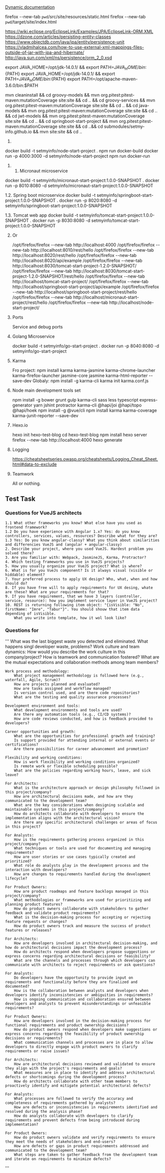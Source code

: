 [Dynamic documentation](static.html)

firefox --new-tab `pwd`/src/site/resources/static.html
firefox --new-tab `pwd`/target/site/index.html

https://wiki.eclipse.org/EclipseLink/Examples/JPA/EclipseLink-ORM.XML
https://dzone.com/articles/persisting-entity-classes
https://www.objectdb.com/java/jpa/entity/persistence-unit
https://vladmihalcea.com/how-to-use-external-xml-mappings-files-outside-of-jar-with-jpa-and-hibernate/
http://java.sun.com/xml/ns/persistence/orm_2_0.xsd

export JAVA_HOME=/opt/jdk-14.0.1/ && export PATH=${JAVA_HOME}/bin:${PATH}
export JAVA_HOME=/opt/jdk-14.0.1/ && export PATH=${JAVA_HOME}/bin:${PATH}
export PATH=/opt/apache-maven-3.6.0/bin:$PATH

mvn cleaninstall &&
cd groovy-models && mvn org.pitest:pitest-maven:mutationCoverage site:site && cd .. &&
cd groovy-services && mvn org.pitest:pitest-maven:mutationCoverage site:site && cd .. &&
cd java-models && mvn org.pitest:pitest-maven:mutationCoverage site:site && cd .. &&
cd jwt-models && mvn org.pitest:pitest-maven:mutationCoverage site:site && cd .. &&
cd springboot-start-project && mvn org.pitest:pitest-maven:mutationCoverage site:site && cd ..&&
cd submodules/setmy-info.github.io && mvn site:site && cd ..

1.

docker build -t setmyinfo/node-start-project .
npm run docker-build
docker run -p 4000:3000 -d setmyinfo/node-start-project
npm run docker-run

1.
    1. Micronaut microservice

docker build -t setmyinfo/micronaut-start-project:1.0.0-SNAPSHOT .
docker run -p 8010:8080 -d setmyinfo/micronaut-start-project:1.0.0-SNAPSHOT

1.2. Spring boot microservice
docker build -t setmyinfo/springboot-start-project:1.0.0-SNAPSHOT .
docker run -p 8020:8080 -d setmyinfo/springboot-start-project:1.0.0-SNAPSHOT

1.3. Tomcat web app
docker build -t setmyinfo/tomcat-start-project:1.0.0-SNAPSHOT .
docker run -p 8030:8080 -d setmyinfo/tomcat-start-project:1.0.0-SNAPSHOT

2. Or

   /opt/firefox/firefox --new-tab http://localhost:4000
   /opt/firefox/firefox --new-tab http://localhost:8010/rest/hello
   /opt/firefox/firefox --new-tab http://localhost:8020/rest/hello
   /opt/firefox/firefox --new-tab http://localhost:8020/api/example
   /opt/firefox/firefox --new-tab http://localhost:8030/tomcat-start-project-1.2.0-SNAPSHOT/
   /opt/firefox/firefox --new-tab http://localhost:8030/tomcat-start-project-1.2.0-SNAPSHOT/rest/hello
   /opt/firefox/firefox --new-tab http://localhost/tomcat-start-project/
   /opt/firefox/firefox --new-tab http://localhost/springboot-start-project/api/example
   /opt/firefox/firefox --new-tab http://localhost/springboot-start-project/rest/hello
   /opt/firefox/firefox --new-tab http://localhost/micronaut-start-project/rest/hello
   /opt/firefox/firefox --new-tab http://localhost/node-start-project/

3. Ports

   Service and debug ports

4. Golang Microservice

   docker build -t setmyinfo/go-start-project .
   docker run -p 8040:8080 -d setmyinfo/go-start-project

5. Karma

   Fro project:
   npm install karma karma-jasmine karma-chrome-launcher karma-firefox-launcher jasmine-core jasmine karma-html-reporter
   --save-dev
   Globaly:
   npm install -g karma-cli
   karma init karma.conf.js

6. Node main development tools set

   npm install -g bower grunt gulp karma-cli sass less typescript express-generator yarn jshint protractor karma-cli
   @hapi/joi @hapi/topo @hapi/hoek
   npm install -g @vue/cli
   npm install karma karma-coverage karma-junit-reporter --save-dev

7. Hexo.io

   hexo init hexo-test-blog
   cd hexo-test-blog
   npm install
   hexo server
   firefox --new-tab http://localhost:4000
   hexo generate

9. Logging

   https://cheatsheetseries.owasp.org/cheatsheets/Logging_Cheat_Sheet.html#data-to-exclude

10. Teamwork

    All or nothing.

## Test Task

### Questions for VueJS architects

    1.1 What other frameworks you know? What else have you used as frontend framework?
    1.2 Do you have experience with Angular 1.x? Yes: do you know controllers, services, values, resources? Describe what for they are?
    1.3 Yes: Do you know angular-classy? What you think about similarities and differencies VueJS and (angular + angular-classy)
    2. Describe your project, where you used VueJS. Hardest problem you solved there?
    3. Are you familiar with: Webpack, JasmineJS, Karma, Protractor?
    4. Which testing frameworks you use in VueJS projects?
    5. How you usually organize your VueJS project? What is where?
    6. What is for you VueJs component? Is it always visual (visible or hiddable) element?
    7. Your preferred process to apply UX design? Who, what, when and how should do?
    8. If you have free will to apply requirements for UX desing, whate are these? What are your requirements for that?
    9. If you have requirement, that we have 3 layers (controller, service, resource): how you implement service layer in VueJS project?
    10. REST is returning following item object: "{isVisible: "No", firstName: "Imre", "Tabur"}". You should shouw that item data depending of isVisible.
        What you write into template, how it wol look like?

### Questions for

'''
    What was the last biggest waste you detected and eliminated.
    What happens singl developer waste, problems?
    Work culture and team dynamics:
        How would you describe the work culture in this company/project?
        How is teamwork and communication fostered?
        What are the mutual expectations and collaboration methods among team members?

    Work process and methodology:
        What project management methodology is followed here (e.g., waterfall, Agile, Scrum)?
        How are projects planned and evaluated?
        How are tasks assigned and workflow managed?
        Is version control used, and are there code repositories?
        What are the testing and quality assurance processes?

    Development environment and tools:
        What development environments and tools are used?
        Are there any automation tools (e.g., CI/CD systems)?
        How are code reviews conducted, and how is feedback provided to developers?

    Career opportunities and growth:
        What are the opportunities for professional growth and training?
        Is support provided for attending internal or external events or certifications?
        Are there possibilities for career advancement and promotion?

    Flexibility and working conditions:
        How is work flexibility and working conditions organized?
        Is remote work or flexible scheduling possible?
        What are the policies regarding working hours, leave, and sick leave?

    For Architects:
        What is the architecture approach or design philosophy followed in this project/company?
        How are architectural decisions made, and how are they communicated to the development team?
        What are the key considerations when designing scalable and maintainable systems in this project/company?
        How do architects collaborate with developers to ensure the implementation aligns with the architectural vision?
        Are there any specific architectural challenges or areas of focus in this project?

    For Analysts:
        How is the requirements gathering process organized in this project/company?
        What techniques or tools are used for documenting and managing requirements?
        How are user stories or use cases typically created and prioritized?
        What role do analysts play in the development process and the interaction with developers?
        How are changes to requirements handled during the development lifecycle?

    For Product Owners:
        How are product roadmaps and feature backlogs managed in this project/company?
        What methodologies or frameworks are used for prioritizing and planning product features?
        How do product owners collaborate with stakeholders to gather feedback and validate product requirements?
        What is the decision-making process for accepting or rejecting feature requests or changes?
        How do product owners track and measure the success of product features or releases?

    For Architects:
        How are developers involved in architectural decision-making, and how do architectural decisions impact the development process?
        How do architects respond when developers propose suggestions or express concerns regarding architectural decisions or feasibility?
        What are the channels and processes through which developers can communicate with architects to reject requirements or ask questions?

    For Analysts:
        Do developers have the opportunity to provide input on requirements and functionality before they are finalized and documented?
        How is the collaboration between analysts and developers when developers identify inconsistencies or ambiguities in requirements?
        How is ongoing communication and collaboration ensured between developers and analysts to prevent misunderstandings or unfeasible requirements?

    For Product Owners:
        How are developers involved in the decision-making process for functional requirements and product ownership decisions?
        How do product owners respond when developers make suggestions or express concerns regarding the feasibility of product ownership decisions or requirements?
        What communication channels and processes are in place to allow developers to directly engage with product owners to clarify requirements or raise issues?

    For Architects:
        How are architectural decisions reviewed and validated to ensure they align with the project's requirements and goals?
        What measures are in place to identify and address architectural defects or shortcomings during the development process?
        How do architects collaborate with other team members to proactively identify and mitigate potential architectural defects?

    For Analysts:
        What processes are followed to verify the accuracy and completeness of requirements gathered by analysts?
        How are defects or inconsistencies in requirements identified and resolved during the analysis phase?
        How do analysts collaborate with developers to clarify requirements and prevent defects from being introduced during implementation?

    For Product Owners:
        How do product owners validate and verify requirements to ensure they meet the needs of stakeholders and end-users?
        How are defects or gaps in product requirements addressed and communicated to the development team?
        What steps are taken to gather feedback from the development team and iterate on requirements to minimize defects?
'''
